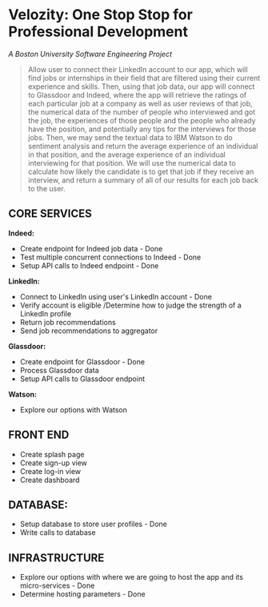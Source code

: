 # Velozity: One Stop Stop for Professional Development
*A Boston University Software Engineering Project*

> Allow user to connect their LinkedIn account to our app, which will find jobs or internships in their field that are filtered using their current experience and skills. Then, using that job data, our app will connect to Glassdoor and Indeed, where the app will retrieve the ratings of each particular job at a company as well as user reviews of that job, the numerical data of the number of people who interviewed and got the job, the experiences of those people and the people who already have the position, and potentially any tips for the interviews for those jobs. Then, we may send the textual data to IBM Watson to do sentiment analysis and return the average experience of an individual in that position, and the average experience of an individual interviewing for that position. We will use the numerical data to calculate how likely the candidate is to get that job if they receive an interview, and return a summary of all of our results for each job back to the user.

##  CORE SERVICES

**Indeed:**
* Create endpoint for Indeed job data - Done
* Test multiple concurrent connections to Indeed - Done
* Setup API calls to Indeed endpoint - Done

**LinkedIn:**
* Connect to LinkedIn using user's LinkedIn account - Done
* Verify account is eligible /Determine how to judge the strength of a LinkedIn profile
* Return job recommendations
* Send job recommendations to aggregator

**Glassdoor:**
* Create endpoint for Glassdoor - Done
* Process Glassdoor data
* Setup API calls to Glassdoor endpoint  


**Watson:**
* Explore our options with Watson

## FRONT END
* Create splash page
* Create sign-up view
* Create log-in view
* Create dashboard


## DATABASE:
* Setup database to store user profiles - Done </br>
* Write calls to database


## INFRASTRUCTURE
* Explore our options with where we are going to host the app and its micro-services - Done
* Determine hosting parameters - Done
